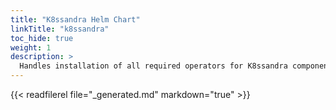 ```yaml
---
title: "K8ssandra Helm Chart"
linkTitle: "k8ssandra"
toc_hide: true
weight: 1
description: >
  Handles installation of all required operators for K8ssandra components.
---
```


{{< readfilerel file="_generated.md" markdown="true" >}}
